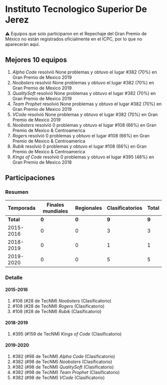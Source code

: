 # Instituto Tecnologico Superior De Jerez

:warning: Equipos que solo participaron en el Repechaje del Gran Premio de México no están registrados oficialmente en el ICPC, por lo que no aparecerán aquí.

## Mejores 10 equipos

1. _Alpha Code_ resolvió None problemas y obtuvo el lugar #382 (70%) en Gran Premio de Mexico 2019
1. _Noobsters_ resolvió None problemas y obtuvo el lugar #382 (70%) en Gran Premio de Mexico 2019
1. _QualitySoft_ resolvió None problemas y obtuvo el lugar #382 (70%) en Gran Premio de Mexico 2019
1. _Team Prophet_ resolvió None problemas y obtuvo el lugar #382 (70%) en Gran Premio de Mexico 2019
1. _VCode_ resolvió None problemas y obtuvo el lugar #382 (70%) en Gran Premio de Mexico 2019
1. _Noobsters_ resolvió 0 problemas y obtuvo el lugar #108 (66%) en Gran Premio de Mexico & Centroamerica
1. _Rogers_ resolvió 0 problemas y obtuvo el lugar #108 (66%) en Gran Premio de Mexico & Centroamerica
1. _Rubik_ resolvió 0 problemas y obtuvo el lugar #108 (66%) en Gran Premio de Mexico & Centroamerica
1. _Kings of Code_ resolvió 0 problemas y obtuvo el lugar #395 (48%) en Gran Premio de Mexico 2018

## Participaciones

### Resumen

| Temporada | Finales mundiales | Regionales | Clasificatorios | Total |
| --- | --- | --- | --- | --- |
| **Total** | **0** | **0** | **9** | **9** |
| 2015-2016 | 0 | 0 | 3 | 3 |
| 2018-2019 | 0 | 0 | 1 | 1 |
| 2019-2020 | 0 | 0 | 5 | 5 |

### Detalle

#### 2015-2016

1. #108 (#28 de TecNM) _Noobsters_ (Clasificatorio)
1. #108 (#28 de TecNM) _Rogers_ (Clasificatorio)
1. #108 (#28 de TecNM) _Rubik_ (Clasificatorio)

#### 2018-2019

1. #395 (#159 de TecNM) _Kings of Code_ (Clasificatorio)

#### 2019-2020

1. #382 (#98 de TecNM) _Alpha Code_ (Clasificatorio)
1. #382 (#98 de TecNM) _Noobsters_ (Clasificatorio)
1. #382 (#98 de TecNM) _QualitySoft_ (Clasificatorio)
1. #382 (#98 de TecNM) _Team Prophet_ (Clasificatorio)
1. #382 (#98 de TecNM) _VCode_ (Clasificatorio)




